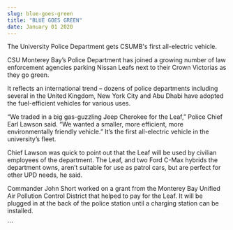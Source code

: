 ```yaml
---
slug: blue-goes-green
title: "BLUE GOES GREEN"
date: January 01 2020
---
```


 
<p>The University Police Department gets CSUMB's first all-electric vehicle.</p>
<p>
  CSU Monterey Bay’s Police Department has joined a growing number of law
  enforcement agencies parking Nissan Leafs next to their Crown Victorias as
  they go green.
</p>
<p>
  It reflects an international trend – dozens of police departments including
  several in the United Kingdom, New York City and Abu Dhabi have adopted the
  fuel&#45;efficient vehicles for various uses.
</p>
<p>
  “We traded in a big gas&#45;guzzling Jeep Cherokee for the Leaf,” Police Chief
  Earl Lawson said. “We wanted a smaller, more efficient, more environmentally
  friendly vehicle.” It’s the first all&#45;electric vehicle in the university’s
  fleet.
</p>
<p>
  Chief Lawson was quick to point out that the Leaf will be used by civilian
  employees of the department. The Leaf, and two Ford C&#45;Max hybrids the
  department owns, aren’t suitable for use as patrol cars, but are perfect for
  other UPD needs, he said.
</p>
<p>
  Commander John Short worked on a grant from the Monterey Bay Unified Air
  Pollution Control District that helped to pay for the Leaf. It will be plugged
  in at the back of the police station until a charging station can be
  installed.
</p>
```
